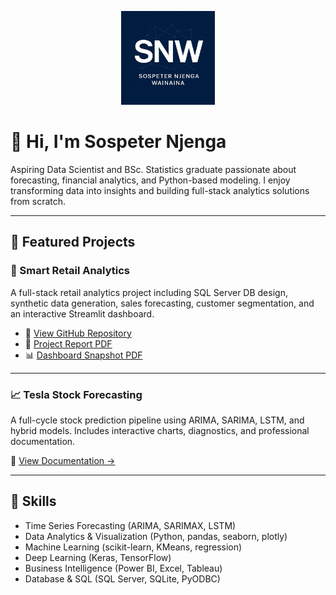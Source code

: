 <!-- Favicon -->
<link rel="icon" href="favicon.ico" type="image/x-icon" />

<!-- Centered Logo -->
<p align="center">
  <img src="snw_logo.png" width="150" alt="SNW Logo" />
</p>

# 👋 Hi, I'm Sospeter Njenga

Aspiring Data Scientist and BSc. Statistics graduate passionate about forecasting, financial analytics, and Python-based modeling. I enjoy transforming data into insights and building full-stack analytics solutions from scratch.

---

## 🚀 Featured Projects

### 🛒 Smart Retail Analytics  
A full-stack retail analytics project including SQL Server DB design, synthetic data generation, sales forecasting, customer segmentation, and an interactive Streamlit dashboard.

- 📂 [View GitHub Repository](https://github.com/SOSPETER03/smart-retail-analytics)  
- 📄 [Project Report PDF](https://github.com/SOSPETER03/smart-retail-analytics/blob/main/SmartRetailAnalytics_Portfolio_Report.pdf)  
- 📊 [Dashboard Snapshot PDF](https://github.com/SOSPETER03/smart-retail-analytics/blob/main/Streamlit.pdf)

---

### 📈 Tesla Stock Forecasting  
A full-cycle stock prediction pipeline using ARIMA, SARIMA, LSTM, and hybrid models. Includes interactive charts, diagnostics, and professional documentation.

🔗 [View Documentation →](https://sospeter03.github.io/tesla-stock-forecasting)

---

## 💼 Skills

- Time Series Forecasting (ARIMA, SARIMAX, LSTM)
- Data Analytics & Visualization (Python, pandas, seaborn, plotly)
- Machine Learning (scikit-learn, KMeans, regression)
- Deep Learning (Keras, TensorFlow)
- Business Intelligence (Power BI, Excel, Tableau)
- Database & SQL (SQL Server, SQLite, PyODBC)
